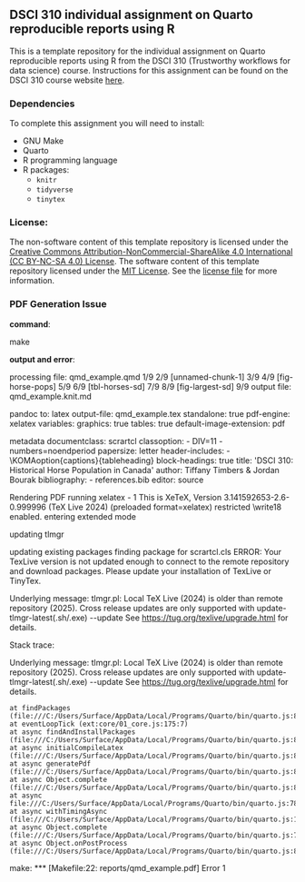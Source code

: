 ## DSCI 310 individual assignment on Quarto reproducible reports using R

This is a template repository 
for the individual assignment on Quarto reproducible reports using R
from the DSCI 310 (Trustworthy workflows for data science) course.
Instructions for this assignment can be found on the DSCI 310 course website 
[here](https://ubc-dsci.github.io/dsci-310-student/individual_assignment4).

### Dependencies

To complete this assignment you will need to install:
- GNU Make
- Quarto
- R programming language
- R packages:
  - `knitr`
  - `tidyverse`
  - `tinytex`

### License:
The non-software content of this template repository is licensed under the 
[Creative Commons Attribution-NonCommercial-ShareAlike 4.0 International (CC BY-NC-SA 4.0) License](https://creativecommons.org/licenses/by-nc-sa/4.0/). 
The software content of this template repository licensed under the [MIT License](https://spdx.org/licenses/MIT.html). See the [license file](LICENSE.md) for more information.


### PDF Generation Issue

**command**: 

make

**output and error**:

processing file: qmd_example.qmd
1/9
2/9 [unnamed-chunk-1]
3/9
4/9 [fig-horse-pops]
5/9
6/9 [tbl-horses-sd]
7/9
8/9 [fig-largest-sd]
9/9
output file: qmd_example.knit.md

pandoc 
  to: latex
  output-file: qmd_example.tex
  standalone: true
  pdf-engine: xelatex
  variables:
    graphics: true
    tables: true
  default-image-extension: pdf

metadata
  documentclass: scrartcl
  classoption:
    - DIV=11
    - numbers=noendperiod
  papersize: letter
  header-includes:
    - \KOMAoption{captions}{tableheading}
  block-headings: true
  title: 'DSCI 310: Historical Horse Population in Canada'
  author: Tiffany Timbers & Jordan Bourak
  bibliography:
    - references.bib
  editor: source


Rendering PDF
running xelatex - 1
  This is XeTeX, Version 3.141592653-2.6-0.999996 (TeX Live 2024) (preloaded format=xelatex)
   restricted \write18 enabled.
  entering extended mode

updating tlmgr

updating existing packages
finding package for scrartcl.cls
ERROR: Your TexLive version is not updated enough to connect to the remote repository and download packages. Please update your installation of TexLive or TinyTex.

Underlying message:
tlmgr.pl: Local TeX Live (2024) is older than remote repository (2025).
Cross release updates are only supported with
  update-tlmgr-latest(.sh/.exe) --update
See https://tug.org/texlive/upgrade.html for details.


Stack trace:

Underlying message:
tlmgr.pl: Local TeX Live (2024) is older than remote repository (2025).
Cross release updates are only supported with
  update-tlmgr-latest(.sh/.exe) --update
See https://tug.org/texlive/upgrade.html for details.

    at findPackages (file:///C:/Users/Surface/AppData/Local/Programs/Quarto/bin/quarto.js:83966:27)
    at eventLoopTick (ext:core/01_core.js:175:7)
    at async findAndInstallPackages (file:///C:/Users/Surface/AppData/Local/Programs/Quarto/bin/quarto.js:84812:30)      
    at async initialCompileLatex (file:///C:/Users/Surface/AppData/Local/Programs/Quarto/bin/quarto.js:84704:39)
    at async generatePdf (file:///C:/Users/Surface/AppData/Local/Programs/Quarto/bin/quarto.js:84647:22)
    at async Object.complete (file:///C:/Users/Surface/AppData/Local/Programs/Quarto/bin/quarto.js:84929:27)
    at async file:///C:/Users/Surface/AppData/Local/Programs/Quarto/bin/quarto.js:78314:31
    at async withTimingAsync (file:///C:/Users/Surface/AppData/Local/Programs/Quarto/bin/quarto.js:16879:25)
    at async Object.complete (file:///C:/Users/Surface/AppData/Local/Programs/Quarto/bin/quarto.js:78307:13)
    at async Object.onPostProcess (file:///C:/Users/Surface/AppData/Local/Programs/Quarto/bin/quarto.js:85808:36)        
make: *** [Makefile:22: reports/qmd_example.pdf] Error 1